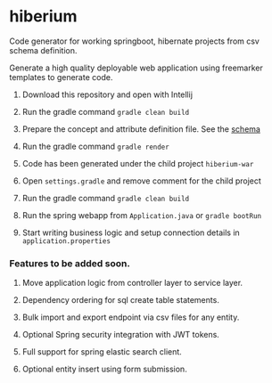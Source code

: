 # hiberium

Code generator for working springboot, hibernate projects from csv schema definition.

Generate a high quality deployable web application using freemarker templates to generate code.

1. Download this repository and open with Intellij

2. Run the gradle command `gradle clean build`

3. Prepare the concept and attribute definition file. See the [schema](SCHEMA.md)

4. Run the gradle command `gradle render`

5. Code has been generated under the child project `hiberium-war`

6. Open `settings.gradle` and remove comment for the child project

7. Run the gradle command `gradle clean build`

8. Run the spring webapp from `Application.java` or `gradle bootRun`

9. Start writing business logic and setup connection details in `application.properties`

### Features to be added soon.

1. Move application logic from controller layer to service layer.

2. Dependency ordering for sql create table statements.

3. Bulk import and export endpoint via csv files for any entity.

4. Optional Spring security integration with JWT tokens.

5. Full support for spring elastic search client.

6. Optional entity insert using form submission.
